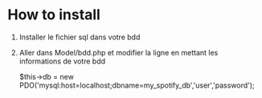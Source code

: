 
# How to install

1. Installer le fichier sql dans votre bdd
2. Aller dans Model/bdd.php et modifier la ligne en mettant les informations de votre bdd

    $this->db = new PDO('mysql:host=localhost;dbname=my_spotify_db','user','password');
